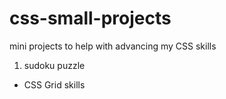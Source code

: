 # css-small-projects
mini projects to help with advancing my CSS skills

1. sudoku puzzle
+ CSS Grid skills
